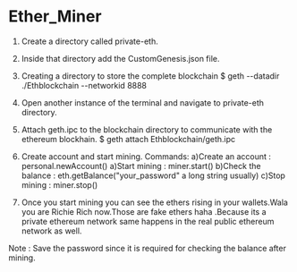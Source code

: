 # Ether_Miner

1. Create a directory called private-eth.

2. Inside that directory add the CustomGenesis.json file.

3. Creating a directory to store the complete blockchain
  $ geth --datadir ./Ethblockchain --networkid 8888
  
4. Open another instance of the terminal and navigate to private-eth directory.

5. Attach geth.ipc to the blockchain directory to communicate with the ethereum blockhain.
  $ geth attach Ethblockchain/geth.ipc
  
6. Create account and start mining.
  Commands:
  a)Create an account : personal.newAccount()
  a)Start mining : miner.start()
  b)Check the balance : eth.getBalance("your_password" a long string usually)
  c)Stop mining : miner.stop()
  
7. Once you start mining you can see the ethers rising in your wallets.Wala you are Richie Rich now.Those are fake ethers haha
.Because its a private ethereum network same happens in the real public ethereum network as well. 
  
 Note : Save the password since it is required for checking the balance after mining.  
